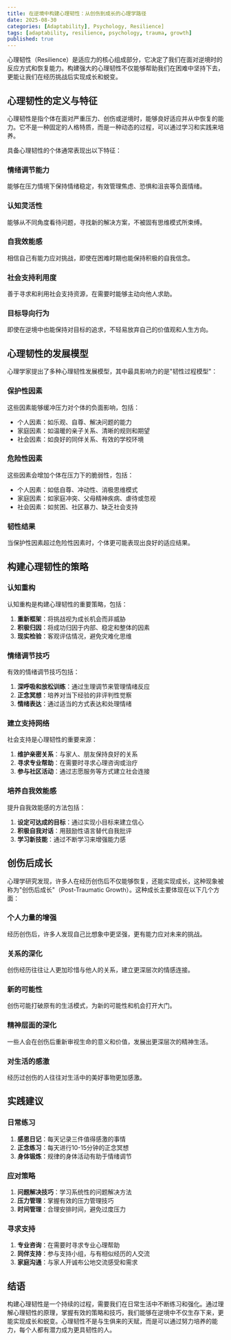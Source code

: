 ```yaml
---
title: 在逆境中构建心理韧性：从创伤到成长的心理学路径
date: 2025-08-30
categories: [Adaptability], Psychology, Resilience]
tags: [adaptability, resilience, psychology, trauma, growth]
published: true
---
```


心理韧性（Resilience）是适应力的核心组成部分，它决定了我们在面对逆境时的反应方式和恢复能力。构建强大的心理韧性不仅能够帮助我们在困难中坚持下去，更能让我们在经历挑战后实现成长和蜕变。

## 心理韧性的定义与特征

心理韧性是指个体在面对严重压力、创伤或逆境时，能够良好适应并从中恢复的能力。它不是一种固定的人格特质，而是一种动态的过程，可以通过学习和实践来培养。

具备心理韧性的个体通常表现出以下特征：

### 情绪调节能力
能够在压力情境下保持情绪稳定，有效管理焦虑、恐惧和沮丧等负面情绪。

### 认知灵活性
能够从不同角度看待问题，寻找新的解决方案，不被固有思维模式所束缚。

### 自我效能感
相信自己有能力应对挑战，即使在困难时期也能保持积极的自我信念。

### 社会支持利用度
善于寻求和利用社会支持资源，在需要时能够主动向他人求助。

### 目标导向行为
即使在逆境中也能保持对目标的追求，不轻易放弃自己的价值观和人生方向。

## 心理韧性的发展模型

心理学家提出了多种心理韧性发展模型，其中最具影响力的是"韧性过程模型"：

### 保护性因素
这些因素能够缓冲压力对个体的负面影响，包括：
- 个人因素：如乐观、自尊、解决问题的能力
- 家庭因素：如温暖的亲子关系、清晰的规则和期望
- 社会因素：如良好的同伴关系、有效的学校环境

### 危险性因素
这些因素会增加个体在压力下的脆弱性，包括：
- 个人因素：如低自尊、冲动性、消极思维模式
- 家庭因素：如家庭冲突、父母精神疾病、虐待或忽视
- 社会因素：如贫困、社区暴力、缺乏社会支持

### 韧性结果
当保护性因素超过危险性因素时，个体更可能表现出良好的适应结果。

## 构建心理韧性的策略

### 认知重构
认知重构是构建心理韧性的重要策略，包括：

1. **重新框架**：将挑战视为成长机会而非威胁
2. **积极归因**：将成功归因于内部、稳定和整体的因素
3. **现实检验**：客观评估情况，避免灾难化思维

### 情绪调节技巧
有效的情绪调节技巧包括：

1. **深呼吸和放松训练**：通过生理调节来管理情绪反应
2. **正念冥想**：培养对当下经验的非评判性觉察
3. **情绪表达**：通过适当的方式表达和处理情绪

### 建立支持网络
社会支持是心理韧性的重要来源：

1. **维护亲密关系**：与家人、朋友保持良好的关系
2. **寻求专业帮助**：在需要时寻求心理咨询或治疗
3. **参与社区活动**：通过志愿服务等方式建立社会连接

### 培养自我效能感
提升自我效能感的方法包括：

1. **设定可达成的目标**：通过实现小目标来建立信心
2. **积极自我对话**：用鼓励性语言替代自我批评
3. **学习新技能**：通过不断学习来增强能力感

## 创伤后成长

心理学研究发现，许多人在经历创伤后不仅能够恢复，还能实现成长，这种现象被称为"创伤后成长"（Post-Traumatic Growth）。这种成长主要体现在以下几个方面：

### 个人力量的增强
经历创伤后，许多人发现自己比想象中更坚强，更有能力应对未来的挑战。

### 关系的深化
创伤经历往往让人更加珍惜与他人的关系，建立更深层次的情感连接。

### 新的可能性
创伤可能打破原有的生活模式，为新的可能性和机会打开大门。

### 精神层面的深化
一些人会在创伤后重新审视生命的意义和价值，发展出更深层次的精神生活。

### 对生活的感激
经历过创伤的人往往对生活中的美好事物更加感激。

## 实践建议

### 日常练习
1. **感恩日记**：每天记录三件值得感激的事情
2. **正念练习**：每天进行10-15分钟的正念冥想
3. **身体锻炼**：规律的身体活动有助于情绪调节

### 应对策略
1. **问题解决技巧**：学习系统性的问题解决方法
2. **压力管理**：掌握有效的压力管理技巧
3. **时间管理**：合理安排时间，避免过度压力

### 寻求支持
1. **专业咨询**：在需要时寻求专业心理帮助
2. **同伴支持**：参与支持小组，与有相似经历的人交流
3. **家庭沟通**：与家人开诚布公地交流感受和需求

## 结语

构建心理韧性是一个持续的过程，需要我们在日常生活中不断练习和强化。通过理解心理韧性的原理，掌握有效的策略和技巧，我们能够在逆境中不仅生存下来，更能实现成长和蜕变。心理韧性不是与生俱来的天赋，而是可以通过努力培养的能力，每个人都有潜力成为更具韧性的人。